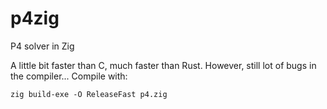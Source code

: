 # p4zig
P4 solver in Zig

A little bit faster than C, much faster than Rust. However, still lot of bugs in the compiler... Compile with:
```
zig build-exe -O ReleaseFast p4.zig

